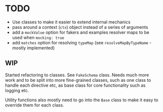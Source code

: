 # TODO

- Use classes to make it easier to extend internal mechanics
- pass around a context (`ctx`) object instead of a series of arguments
- add a `mockValue` option for fakers and examples resolver maps to be used when `mocking: true`
- add `matches` option for resolving `typeMap` (see `resolveMapByTypeName` - mostly implemented)

## WIP

Started refactoring to classes. See `FakeSchema` class. Needs much more work and to be split into more fine-grained classes, such as one class to handle each directive etc, as base class for core functionality such as logging etc.

Utility functions also mostly need to go into the `Base` class to make it easy to override them for each class.
